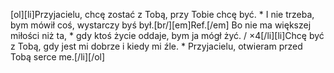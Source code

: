 [ol][li]Przyjacielu, chcę zostać z Tobą, przy Tobie chcę być. * I nie trzeba, bym mówił coś, wystarczy byś był.[br/][em]Ref.[/em] Bo nie ma większej miłości niż ta, * gdy ktoś życie oddaje, bym ja mógł żyć. / ×4[/li][li]Chcę być z Tobą, gdy jest mi dobrze i kiedy mi źle. * Przyjacielu, otwieram przed Tobą serce me.[/li][/ol]